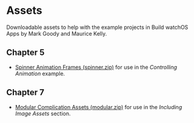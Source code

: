 # Assets

Downloadable assets to help with the example projects in Build watchOS Apps by Mark Goody and Maurice Kelly.


## Chapter 5

* [Spinner Animation Frames (spinner.zip)](https://github.com/bwa-book/example-assets/blob/master/Chapter%205/spinner.zip?raw=true) for use in the *Controlling Animation* example.


## Chapter 7

* [Modular Complication Assets (modular.zip)](https://github.com/bwa-book/example-assets/blob/master/Chapter%207/modular.zip?raw=true) for use in the *Including Image Assets* section.

